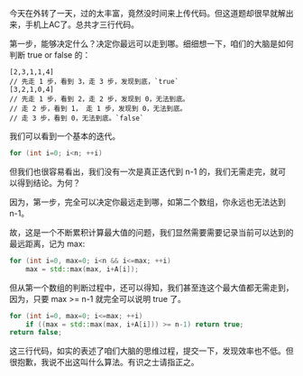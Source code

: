 今天在外转了一天，过的太丰富，竟然没时间来上传代码。但这道题却很早就解出来，手机上AC了。总共才三行代码。

第一步，能够决定什么？决定你最远可以走到哪。细细想一下，咱们的大脑是如何判断 true or false 的：

    [2,3,1,1,4]
    // 先走 1 步，看到 3，走 3 步，发现到底，`true`
    [3,2,1,0,4]
    // 先走 1 步，看到 2，走 2 步，发现到 0，无法到底。
    // 走 2 步，看到 1， 走 1 步，发现到 0，无法到底。
    // 走 3 步，看到 0，无法到底。`false`

我们可以看到一个基本的迭代。
```cpp
for (int i=0; i<n; ++i)
```

但我们也很容易看出，我们没有一次是真正迭代到 n-1 的，我们无需走完，就可以得到结论。为何？

因为，第一步，完全可以决定你最远走到哪，如第二个数组，你永远也无法达到 n-1。

故，这是一个不断累积计算最大值的问题，我们显然需要需要记录当前可以达到的最远距离，记为 max:
```cpp
for (int i=0, max=0; i<n && i<=max; ++i)
    max = std::max(max, i+A[i]);
```

但从第一个数组的判断过程中，还可以得知，我们甚至连这个最大值都无需走到，因为，只要 max >= n-1
就完全可以说明 true 了。
```cpp
for (int i=0, max=0; i<=max; ++i)
    if ((max = std::max(max, i+A[i])) >= n-1) return true;
return false;
```

这三行代码，如实的表述了咱们大脑的思维过程，提交一下，发现效率也不低。但很抱歉，我说不出这叫什么算法。有识之士请指正之。
